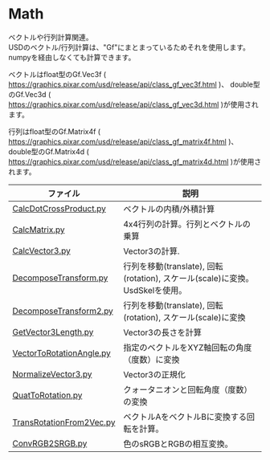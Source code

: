 # Math

ベクトルや行列計算関連。     
USDのベクトル/行列計算は、"Gf"にまとまっているためそれを使用します。      
numpyを経由しなくても計算できます。     

ベクトルはfloat型のGf.Vec3f ( https://graphics.pixar.com/usd/release/api/class_gf_vec3f.html )、
double型のGf.Vec3d ( https://graphics.pixar.com/usd/release/api/class_gf_vec3d.html )が使用されます。    

行列はfloat型のGf.Matrix4f ( https://graphics.pixar.com/usd/release/api/class_gf_matrix4f.html )、
double型のGf.Matrix4d ( https://graphics.pixar.com/usd/release/api/class_gf_matrix4d.html )が使用されます。    


|ファイル|説明|     
|---|---|     
|[CalcDotCrossProduct.py](./CalcDotCrossProduct.py)|ベクトルの内積/外積計算|     
|[CalcMatrix.py](./CalcMatrix.py)|4x4行列の計算。行列とベクトルの乗算|     
|[CalcVector3.py](./CalcVector3.py)|Vector3の計算.|     
|[DecomposeTransform.py](./DecomposeTransform.py)|行列を移動(translate), 回転(rotation), スケール(scale)に変換。UsdSkelを使用。|     
|[DecomposeTransform2.py](./DecomposeTransform2.py)|行列を移動(translate), 回転(rotation), スケール(scale)に変換|     
|[GetVector3Length.py](./GetVector3Length.py)|Vector3の長さを計算|     
|[VectorToRotationAngle.py](./VectorToRotationAngle.py)|指定のベクトルをXYZ軸回転の角度（度数）に変換|     
|[NormalizeVector3.py](./NormalizeVector3.py)|Vector3の正規化|     
|[QuatToRotation.py](./QuatToRotation.py)|クォータニオンと回転角度（度数）の変換|     
|[TransRotationFrom2Vec.py](./TransRotationFrom2Vec.py)|ベクトルAをベクトルBに変換する回転を計算。|     
|[ConvRGB2SRGB.py](./ConvRGB2SRGB.py)|色のsRGBとRGBの相互変換。|     



